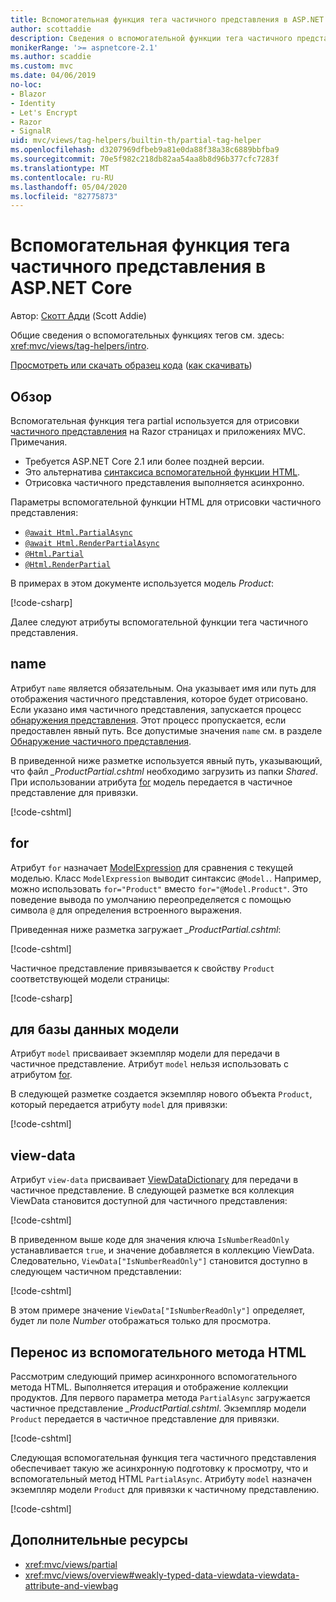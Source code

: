 ```yaml
---
title: Вспомогательная функция тега частичного представления в ASP.NET Core
author: scottaddie
description: Сведения о вспомогательной функции тега частичного представления в ASP.NET и роли каждого из его атрибутов в отрисовке частичного представления.
monikerRange: '>= aspnetcore-2.1'
ms.author: scaddie
ms.custom: mvc
ms.date: 04/06/2019
no-loc:
- Blazor
- Identity
- Let's Encrypt
- Razor
- SignalR
uid: mvc/views/tag-helpers/builtin-th/partial-tag-helper
ms.openlocfilehash: d3207969dfbeb9a81e0da88f38a38c6889bbfba9
ms.sourcegitcommit: 70e5f982c218db82aa54aa8b8d96b377cfc7283f
ms.translationtype: MT
ms.contentlocale: ru-RU
ms.lasthandoff: 05/04/2020
ms.locfileid: "82775873"
---
```

# <a name="partial-tag-helper-in-aspnet-core"></a>Вспомогательная функция тега частичного представления в ASP.NET Core

Автор: [Скотт Адди](https://github.com/scottaddie) (Scott Addie)

Общие сведения о вспомогательных функциях тегов см. здесь: <xref:mvc/views/tag-helpers/intro>.

[Просмотреть или скачать образец кода](https://github.com/dotnet/AspNetCore.Docs/tree/master/aspnetcore/mvc/views/tag-helpers/built-in/samples) ([как скачивать](xref:index#how-to-download-a-sample))

## <a name="overview"></a>Обзор

Вспомогательная функция тега partial используется для отрисовки [частичного представления](xref:mvc/views/partial) на Razor страницах и приложениях MVC. Примечания.

* Требуется ASP.NET Core 2.1 или более поздней версии.
* Это альтернатива [синтаксиса вспомогательной функции HTML](xref:mvc/views/partial#reference-a-partial-view).
* Отрисовка частичного представления выполняется асинхронно.

Параметры вспомогательной функции HTML для отрисовки частичного представления:

* [`@await Html.PartialAsync`](/dotnet/api/microsoft.aspnetcore.mvc.rendering.htmlhelperpartialextensions.partialasync)
* [`@await Html.RenderPartialAsync`](/dotnet/api/microsoft.aspnetcore.mvc.rendering.htmlhelperpartialextensions.renderpartialasync)
* [`@Html.Partial`](/dotnet/api/microsoft.aspnetcore.mvc.rendering.htmlhelperpartialextensions.partial)
* [`@Html.RenderPartial`](/dotnet/api/microsoft.aspnetcore.mvc.rendering.htmlhelperpartialextensions.renderpartial)

В примерах в этом документе используется модель *Product*:

[!code-csharp[](samples/TagHelpersBuiltIn/Models/Product.cs)]

Далее следуют атрибуты вспомогательной функции тега частичного представления.

## <a name="name"></a>name

Атрибут `name` является обязательным. Она указывает имя или путь для отображения частичного представления, которое будет отрисовано. Если указано имя частичного представления, запускается процесс [обнаружения представления](xref:mvc/views/overview#view-discovery). Этот процесс пропускается, если предоставлен явный путь. Все допустимые значения `name` см. в разделе [Обнаружение частичного представления](xref:mvc/views/partial#partial-view-discovery).

В приведенной ниже разметке используется явный путь, указывающий, что файл *_ProductPartial.cshtml* необходимо загрузить из папки *Shared*. При использовании атрибута [for](#for) модель передается в частичное представление для привязки.

[!code-cshtml[](samples/TagHelpersBuiltIn/Pages/Product.cshtml?name=snippet_Name)]

## <a name="for"></a>for

Атрибут `for` назначает [ModelExpression](/dotnet/api/microsoft.aspnetcore.mvc.viewfeatures.modelexpression) для сравнения с текущей моделью. Класс `ModelExpression` выводит синтаксис `@Model.`. Например, можно использовать `for="Product"` вместо `for="@Model.Product"`. Это поведение вывода по умолчанию переопределяется с помощью символа `@` для определения встроенного выражения.

Приведенная ниже разметка загружает *_ProductPartial.cshtml*:

[!code-cshtml[](samples/TagHelpersBuiltIn/Pages/Product.cshtml?name=snippet_For)]

Частичное представление привязывается к свойству `Product` соответствующей модели страницы:

[!code-csharp[](samples/TagHelpersBuiltIn/Pages/Product.cshtml.cs?highlight=8)]

## <a name="model"></a>для базы данных модели

Атрибут `model` присваивает экземпляр модели для передачи в частичное представление. Атрибут `model` нельзя использовать с атрибутом [for](#for).

В следующей разметке создается экземпляр нового объекта `Product`, который передается атрибуту `model` для привязки:

[!code-cshtml[](samples/TagHelpersBuiltIn/Pages/Product.cshtml?name=snippet_Model)]

## <a name="view-data"></a>view-data

Атрибут `view-data` присваивает [ViewDataDictionary](/dotnet/api/microsoft.aspnetcore.mvc.viewfeatures.viewdatadictionary) для передачи в частичное представление. В следующей разметке вся коллекция ViewData становится доступной для частичного представления:

[!code-cshtml[](samples/TagHelpersBuiltIn/Pages/Product.cshtml?name=snippet_ViewData&highlight=5-)]

В приведенном выше коде для значения ключа `IsNumberReadOnly` устанавливается `true`, и значение добавляется в коллекцию ViewData. Следовательно, `ViewData["IsNumberReadOnly"]` становится доступно в следующем частичном представлении:

[!code-cshtml[](samples/TagHelpersBuiltIn/Pages/Shared/_ProductViewDataPartial.cshtml?highlight=5)]

В этом примере значение `ViewData["IsNumberReadOnly"]` определяет, будет ли поле *Number* отображаться только для просмотра.

## <a name="migrate-from-an-html-helper"></a>Перенос из вспомогательного метода HTML

Рассмотрим следующий пример асинхронного вспомогательного метода HTML. Выполняется итерация и отображение коллекции продуктов. Для первого параметра метода `PartialAsync` загружается частичное представление *_ProductPartial.cshtml*. Экземпляр модели `Product` передается в частичное представление для привязки.

[!code-cshtml[](samples/TagHelpersBuiltIn/Pages/Products.cshtml?name=snippet_HtmlHelper&highlight=3)]

Следующая вспомогательная функция тега частичного представления обеспечивает такую же асинхронную подготовку к просмотру, что и вспомогательный метод HTML `PartialAsync`. Атрибуту `model` назначен экземпляр модели `Product` для привязки к частичному представлению.

[!code-cshtml[](samples/TagHelpersBuiltIn/Pages/Products.cshtml?name=snippet_TagHelper&highlight=3)]

## <a name="additional-resources"></a>Дополнительные ресурсы

* <xref:mvc/views/partial>
* <xref:mvc/views/overview#weakly-typed-data-viewdata-viewdata-attribute-and-viewbag>
